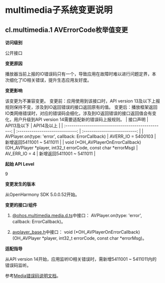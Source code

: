 # multimedia子系统变更说明

## cl.multimedia.1 	AVErrorCode枚举值变更

**访问级别**

公开接口

**变更原因**

播放器当前上报的IO错误码只有一个，导致应用在故障时难以进行问题定界，本次细化了IO相关错误，提升生态应用友好度。

**变更影响**

该变更为不兼容变更。
变更前：应用使用到该接口时，API version 13及以下上报规则保持不变，涉及到IO返回错误的接口返回原有的值。
变更后：播放框架返回IO类网络错误时，对应的错误码会细化，涉及到IO返回错误的接口返回值会有变化，用户升级到API version 14需要适配新的错误码上报规则。
|                       接口声明                        |           API13及以下            |           API14及以上         |
| :--------------------------------------------------: | :------------------------------: | :---------------------------: |
| AVPlayer.on(type: 'error', callback: ErrorCallback)  |        AVERR_IO = 5400103        |     新增返回5411001 ~ 5411011     |
| void (*OH_AVPlayerOnErrorCallback)(OH_AVPlayer *player, int32_t errorCode, const char *errorMsg) |        AV_ERR_IO = 4        |     新增返回5411001 ~ 5411011     |

**起始 API Level**

9

**变更发生的版本**

从OpenHarmony SDK 5.0.0.52开始。

**变更的接口/组件**

1. [@ohos.multimedia.media.d.ts](https://gitee.com/openharmony/interface_sdk-js/blob/master/api/@ohos.multimedia.media.d.ts)中接口：
AVPlayer.on(type: 'error', callback: ErrorCallback)。

2. [avplayer_base.h](https://gitee.com/openharmony/interface_sdk_c/blob/master/multimedia/player_framework/avplayer_base.h)中接口：
void (*OH_AVPlayerOnErrorCallback)(OH_AVPlayer *player, int32_t errorCode, const char *errorMsg)。

**适配指导**

从API version 14开始，应用监听IO相关错误时，需新增5411001 ~ 5411011内的错误码监听。

参考[Media错误码说明文档](../../../application-dev/reference/apis-media-kit/errorcode-media.md)。